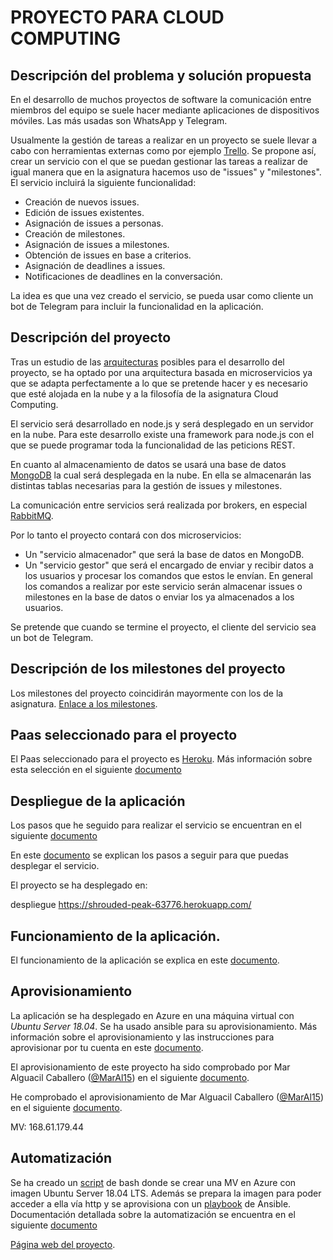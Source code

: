 # PROYECTO PARA CLOUD COMPUTING
## Descripción del problema y solución propuesta

En el desarrollo de muchos proyectos de software la comunicación entre miembros del equipo se suele hacer mediante aplicaciones de dispositivos móviles. Las más usadas son WhatsApp y Telegram.

Usualmente la gestión de tareas a realizar en un proyecto se suele llevar a cabo con herramientas externas como por ejemplo [Trello](https://trello.com/). Se propone así, crear un servicio con el que se puedan gestionar las tareas a realizar de igual manera que en la asignatura hacemos uso de "issues" y "milestones". El servicio incluirá la siguiente funcionalidad:

- Creación de nuevos issues.
- Edición de issues existentes.
- Asignación de issues a personas.
- Creación de milestones.
- Asignación de issues a milestones.
- Obtención de issues en base a criterios.
- Asignación de deadlines a issues.
- Notificaciones de deadlines en la conversación.

La idea es que una vez creado el servicio, se pueda usar como cliente un bot de Telegram para incluir la funcionalidad en la aplicación.



## Descripción del proyecto

Tras un estudio de las [arquitecturas](http://jj.github.io/CC/documentos/temas/Arquitecturas_para_la_nube) posibles para el desarrollo del proyecto, se ha optado por una arquitectura basada en microservicios ya que se adapta perfectamente a lo que se pretende hacer y es necesario que esté alojada en la nube y a la filosofía de la asignatura Cloud Computing.


El servicio será desarrollado en node.js y será desplegado en un servidor en la nube. Para este desarrollo existe una framework para node.js con el que se puede programar toda la funcionalidad de las peticions REST.

En cuanto al almacenamiento de datos se usará una base de datos [MongoDB](https://www.mongodb.com/es) la cual será desplegada en la nube. En ella se almacenarán las distintas tablas necesarias para la gestión de issues y milestones.

La comunicación entre servicios será realizada por brokers, en especial [RabbitMQ](https://www.rabbitmq.com/).

Por lo tanto el proyecto contará con dos microservicios:

- Un "servicio almacenador" que será la base de datos en MongoDB.
- Un "servicio gestor" que será el encargado de enviar y recibir datos a los usuarios y procesar los comandos que estos le envían. En general los comandos a realizar por este servicio serán almacenar issues o milestones en la base de datos o enviar los ya almacenados a los usuarios.

Se pretende que cuando se termine el proyecto, el cliente del servicio sea un bot de Telegram.

## Descripción de los milestones del proyecto

Los milestones del proyecto coincidirán mayormente con los de la asignatura. [Enlace a los milestones](https://github.com/adritake/CC_UGR_Personal/milestones).

## Paas seleccionado para el proyecto

El Paas seleccionado para el proyecto es [Heroku](https://www.heroku.com/). Más información sobre esta selección en el siguiente [documento](./docs/PaaS.md)

## Despliegue de la aplicación

Los pasos que he seguido para realizar el servicio se encuentran en el siguiente [documento](./docs/Desarrollo.md)

En este [documento](./docs/Despliegue.md) se explican los pasos a seguir para que puedas desplegar el servicio.

El proyecto se ha desplegado en:

despliegue https://shrouded-peak-63776.herokuapp.com/

## Funcionamiento de la aplicación.

El funcionamiento de la aplicación se explica en este [documento](./docs/Funcionamiento.md).


## Aprovisionamiento

La aplicación se ha desplegado en Azure en una máquina virtual con *Ubuntu Server 18.04*. Se ha usado ansible para su aprovisionamiento. Más información sobre el aprovisionamiento y las instrucciones para aprovisionar por tu cuenta en este [documento](docs/Provision.md).

El aprovisionamiento de este proyecto ha sido comprobado por Mar Alguacil Caballero ([@MarAl15](https://github.com/MarAl15)) en el siguiente [documento](https://github.com/MarAl15/ProyectoCC/blob/master/docs/provision-adritake.md).

He comprobado el aprovisionamiento de Mar Alguacil Caballero ([@MarAl15](https://github.com/MarAl15)) en el siguiente [documento](./docs/Provision.md).

MV: 168.61.179.44

## Automatización

Se ha creado un [script](./acopio.sh) de bash donde se crear una MV en Azure con imagen Ubuntu Server 18.04 LTS. Además se prepara la imagen para poder acceder a ella vía http y se aprovisiona con un [playbook](./provision/MyPlaybook.yml) de Ansible. Documentación detallada sobre la automatización se encuentra en el siguiente [documento](./docs/Automatizacion.md)


[Página web del proyecto](https://adritake.github.io/CC_UGR_Personal/).
